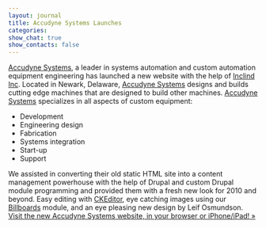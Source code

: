 ```yaml
---
layout: journal
title: Accudyne Systems Launches
categories: 
show_chat: true
show_contacts: false
---
```


<a href="http://www.accudyne.com" target="_blank">Accudyne Systems</a>, a leader in systems automation and custom automation equipment engineering has launched a new website with the help of <a href="http://www.inclind.com" target="_blank">Inclind Inc</a>. Located in Newark, Delaware, <a href="http://www.accudyne.com" target="_blank">Accudyne Systems</a> designs and builds cutting edge machines that are designed to build other machines. <a href="http://www.accudyne.com" target="_blank">Accudyne Systems</a> specializes in all aspects of custom equipment: <ul> <li> Development</li> <li> Engineering design</li> <li> Fabrication</li> <li> Systems integration</li> <li> Start-up</li> <li> Support</li></ul> We assisted in converting their old static HTML site into a content management powerhouse with the help of Drupal and custom Drupal module programming and provided them with a fresh new look for 2010 and beyond. Easy editing with <a href="http://www.ckeditor.com" target="_blank">CKEditor</a>, eye catching images using our <a href="http://www.delawarewebdesigner.com/web-applications/billboard-management-now-available.htm">Billboards</a> module, and an eye pleasing new design by Leif Osmundson. <a href="http://www.accudyne.com" target="_blank">Visit the new Accudyne Systems website, in your browser or iPhone/iPad! &raquo;</a>